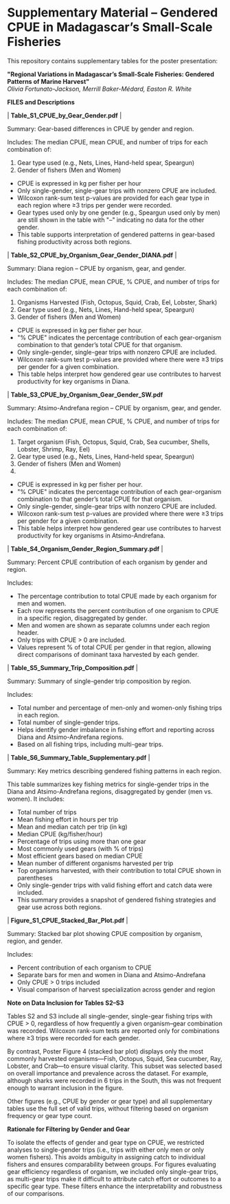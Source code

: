 # Supplementary Material – Gendered CPUE in Madagascar’s Small-Scale Fisheries

This repository contains supplementary tables for the poster presentation:

**"Regional Variations in Madagascar’s Small-Scale Fisheries: Gendered Patterns of Marine Harvest"**  
*Olivia Fortunato-Jackson, Merrill Baker-Médard, Easton R. White*

**FILES and Descriptions**

| **Table_S1_CPUE_by_Gear_Gender.pdf** |

Summary: Gear-based differences in CPUE by gender and region.

Includes:
The median CPUE, mean CPUE, and number of trips for each combination of:
1. Gear type used (e.g., Nets, Lines, Hand-held spear, Speargun)
2. Gender of fishers (Men and Women)

- CPUE is expressed in kg per fisher per hour
- Only single-gender, single-gear trips with nonzero CPUE are included.
- Wilcoxon rank-sum test p-values are provided for each gear type in each region where ≥3 trips per gender were recorded.
- Gear types used only by one gender (e.g., Speargun used only by men) are still shown in the table with "–" indicating no data for the other gender.
- This table supports interpretation of gendered patterns in gear-based fishing productivity across both regions.

| **Table_S2_CPUE_by_Organism_Gear_Gender_DIANA.pdf** |

Summary: Diana region – CPUE by organism, gear, and gender.

Includes:
The median CPUE, mean CPUE, % CPUE, and number of trips for each combination of: 
1. Organisms Harvested (Fish, Octopus, Squid, Crab, Eel, Lobster, Shark)
2. Gear type used (e.g., Nets, Lines, Hand-held spear, Speargun)
3. Gender of fishers (Men and Women)

- CPUE is expressed in kg per fisher per hour.
- "% CPUE" indicates the percentage contribution of each gear-organism combination to that gender’s total CPUE for that organism.
- Only single-gender, single-gear trips with nonzero CPUE are included.
- Wilcoxon rank-sum test p-values are provided where there were ≥3 trips per gender for a given combination.
- This table helps interpret how gendered gear use contributes to harvest productivity for key organisms in Diana.

| **Table_S3_CPUE_by_Organism_Gear_Gender_SW.pdf** 

Summary: Atsimo-Andrefana region – CPUE by organism, gear, and gender.

Includes:
The median CPUE, mean CPUE, % CPUE, and number of trips for each combination of:
1. Target organism (Fish, Octopus, Squid, Crab, Sea cucumber, Shells, Lobster, Shrimp, Ray, Eel)
2. Gear type used (e.g., Nets, Lines, Hand-held spear, Speargun)
3. Gender of fishers (Men and Women)
4. 
- CPUE is expressed in kg per fisher per hour.
- "% CPUE" indicates the percentage contribution of each gear-organism combination to that gender’s total CPUE for that organism.
- Only single-gender, single-gear trips with nonzero CPUE are included.
- Wilcoxon rank-sum test p-values are provided where there were ≥3 trips per gender for a given combination.
- This table helps interpret how gendered gear use contributes to harvest productivity for key organisms in Atsimo-Andrefana.

| **Table_S4_Organism_Gender_Region_Summary.pdf** |

Summary: Percent CPUE contribution of each organism by gender and region.

Includes:
- The percentage contribution to total CPUE made by each organism for men and women.
- Each row represents the percent contribution of one organism to CPUE in a specific region, disaggregated by gender.
- Men and women are shown as separate columns under each region header.
- Only trips with CPUE > 0 are included.
- Values represent % of total CPUE per gender in that region, allowing direct comparisons of dominant taxa harvested by each gender.

| **Table_S5_Summary_Trip_Composition.pdf** | 

Summary: Summary of single-gender trip composition by region.

Includes:
- Total number and percentage of men-only and women-only fishing trips in each region.
- Total number of single-gender trips.
- Helps identify gender imbalance in fishing effort and reporting across Diana and Atsimo-Andrefana regions.
- Based on all fishing trips, including multi-gear trips.

| **Table_S6_Summary_Table_Supplementary.pdf** |

Summary: Key metrics describing gendered fishing patterns in each region.

This table summarizes key fishing metrics for single-gender trips in the Diana and Atsimo-Andrefana regions, disaggregated by gender (men vs. women). It includes:

- Total number of trips
- Mean fishing effort in hours per trip
- Mean and median catch per trip (in kg)
- Median CPUE (kg/fisher/hour)
- Percentage of trips using more than one gear
- Most commonly used gears (with % of trips)
- Most efficient gears based on median CPUE
- Mean number of different organisms harvested per trip
- Top organisms harvested, with their contribution to total CPUE shown in parentheses
- Only single-gender trips with valid fishing effort and catch data were included.
- This summary provides a snapshot of gendered fishing strategies and gear use across both regions.

| **Figure_S1_CPUE_Stacked_Bar_Plot.pdf** |

Summary: Stacked bar plot showing CPUE composition by organism, region, and gender.

Includes:
- Percent contribution of each organism to CPUE
- Separate bars for men and women in Diana and Atsimo-Andrefana
- Only CPUE > 0 trips included
- Visual comparison of harvest specialization across gender and region


**Note on Data Inclusion for Tables S2–S3**

Tables S2 and S3 include all single-gender, single-gear fishing trips with CPUE > 0, regardless of how frequently a given organism–gear combination was recorded. Wilcoxon rank-sum tests are reported only for combinations where ≥3 trips were recorded for each gender.

By contrast, Poster Figure 4 (stacked bar plot) displays only the most commonly harvested organisms—Fish, Octopus, Squid, Sea cucumber, Ray, Lobster, and Crab—to ensure visual clarity. This subset was selected based on overall importance and prevalence across the dataset. For example, although sharks were recorded in 6 trips in the South, this was not frequent enough to warrant inclusion in the figure.

Other figures (e.g., CPUE by gender or gear type) and all supplementary tables use the full set of valid trips, without filtering based on organism frequency or gear type count.


**Rationale for Filtering by Gender and Gear**

To isolate the effects of gender and gear type on CPUE, we restricted analyses to single-gender trips (i.e., trips with either only men or only women fishers). This avoids ambiguity in assigning catch to individual fishers and ensures comparability between groups. For figures evaluating gear efficiency regardless of organism, we included only single-gear trips, as multi-gear trips make it difficult to attribute catch effort or outcomes to a specific gear type. These filters enhance the interpretability and robustness of our comparisons.
